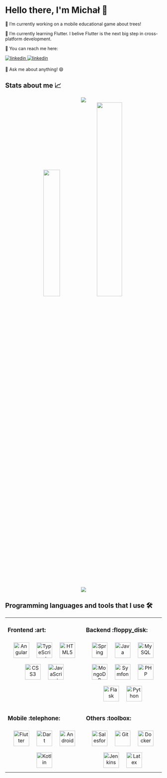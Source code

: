 # Hello there, I'm Michał 👋

:briefcase: I’m currently working on a mobile educational game about trees!

🌱 I’m currently learning Flutter. I belive Flutter is the next big step in cross-platform development.

:e-mail: You can reach me here:

<a href="https://linkedin.com/in/michalkoziara" target="_blank">
<img src=https://img.shields.io/badge/linkedin-%231E77B5.svg?&style=for-the-badge&logo=linkedin&logoColor=white alt=linkedin style="margin-bottom: 5px;" />
</a>

<a href="mailto:mkoziara12@gmail.com">
<img src=https://img.shields.io/badge/Gmail-D14836?&style=for-the-badge&logo=gmail&logoColor=white alt=linkedin style="margin-bottom: 5px;" />
</a>

💬 Ask me about anything! :smile:

## Stats about me :chart_with_upwards_trend:

<div align="center">
  <img src="https://github-readme-streak-stats.herokuapp.com/?user=michalkoziara&theme=default"/>
</div>  
<div align="center">
  <img width="32.3%" src="https://github-profile-summary-cards.vercel.app/api/cards/most-commit-language?username=michalkoziara&theme=github"/>
  <img width="40%" src="https://github-readme-stats.vercel.app/api/top-langs/?username=michalkoziara&layout=compact"/>
</div>
<div align="center">
  <img src="https://github-profile-summary-cards.vercel.app/api/cards/profile-details?username=michalkoziara&theme=github"/>
</div>

## Programming languages and tools that I use :hammer_and_wrench:
<table align="center">
  <tr style="border: none;">
    <td valign="top" width="50%">
      <h3>Frontend :art:</h3>
      <div align="center">  
      <img style="margin: 10px" src="https://profilinator.rishav.dev/skills-assets/angularjs-original.svg" alt="Angular" height="50" />
      <img style="margin: 10px" src="https://profilinator.rishav.dev/skills-assets/typescript-original.svg" alt="TypeScript" height="50" />  
      <img style="margin: 10px" src="https://profilinator.rishav.dev/skills-assets/html5-original-wordmark.svg" alt="HTML5" height="50" />
      <img style="margin: 10px" src="https://profilinator.rishav.dev/skills-assets/css3-original-wordmark.svg" alt="CSS3" height="50" />  
      <img style="margin: 10px" src="https://profilinator.rishav.dev/skills-assets/javascript-original.svg" alt="JavaScript" height="50" />  
      </div>  
    </td>
    <td valign="top" width="50%">
      <h3>Backend :floppy_disk:</h3>
      <div align="center">  
      <img style="margin: 10px" src="https://profilinator.rishav.dev/skills-assets/springio-icon.svg" alt="Spring" height="50" />  
      <img style="margin: 10px" src="https://profilinator.rishav.dev/skills-assets/java-original-wordmark.svg" alt="Java" height="50" />  
      <img style="margin: 10px" src="https://profilinator.rishav.dev/skills-assets/mysql-original-wordmark.svg" alt="MySQL" height="50" />  
      <img style="margin: 10px" src="https://profilinator.rishav.dev/skills-assets/mongodb-original-wordmark.svg" alt="MongoDB" height="50" />  
      <img style="margin: 10px" src="https://profilinator.rishav.dev/skills-assets/symfony_black_03.svg" alt="Symfony" height="50" />  
      <img style="margin: 10px" src="https://profilinator.rishav.dev/skills-assets/php-original.svg" alt="PHP" height="50" />  
      <img style="margin: 10px" src="https://profilinator.rishav.dev/skills-assets/flask.png" alt="Flask" height="50" />  
      <img style="margin: 10px" src="https://profilinator.rishav.dev/skills-assets/python-original.svg" alt="Python" height="50" />  
      </div>  
    </td>
  </tr>
  <tr>
    <td valign="top" width="50%">
      <h3>Mobile :telephone:</h3>
      <div align="center">  
      <img style="margin: 10px" src="https://profilinator.rishav.dev/skills-assets/flutterio-icon.svg" alt="Flutter" height="50" />  
      <img style="margin: 10px" src="https://profilinator.rishav.dev/skills-assets/dartlang-icon.svg" alt="Dart" height="50" />  
      <img style="margin: 10px" src="https://profilinator.rishav.dev/skills-assets/android-original-wordmark.svg" alt="Android" height="50" />  
      <img style="margin: 10px" src="https://profilinator.rishav.dev/skills-assets/kotlinlang-icon.svg" alt="Kotlin" height="50" />  
      </div>
    </td>
    <td valign="top" width="50%">
      <h3>Others :toolbox: </h3>
      <div align="center">  
      <img style="margin: 10px" src="https://profilinator.rishav.dev/skills-assets/salesforce.png" alt="Salesforce" height="50" />  
      <img style="margin: 10px" src="https://profilinator.rishav.dev/skills-assets/git-scm-icon.svg" alt="Git" height="50" />  
      <img style="margin: 10px" src="https://profilinator.rishav.dev/skills-assets/docker-original-wordmark.svg" alt="Docker" height="50" />  
      <img style="margin: 10px" src="https://profilinator.rishav.dev/skills-assets/jenkins-icon.svg" alt="Jenkins" height="50" />  
      <img style="margin: 10px" src="https://profilinator.rishav.dev/skills-assets/latex.png" alt="Latex" height="50" />  
      </div>
    </td>
  </tr>
</table>  
